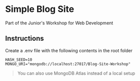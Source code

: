 # Simple Blog Site

Part of the Junior's Workshop for Web Development

## Instructions

Create a .env file with the following contents in the root folder

```env
HASH_SEED=10
MONGO_URI="mongodb://localhost:27017/Blog-Site-Workshop"
```

> You can also use MongoDB Atlas instead of a local setup
